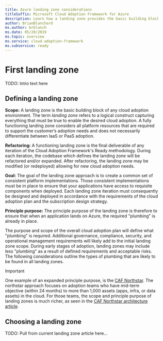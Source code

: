 ```yaml
---
title: Azure landing zone considerations
titleSuffix: Microsoft Cloud Adoption Framework for Azure
description: Learn how a landing zone provides the basic building block of any cloud adoption environment.
author: BrianBlanchard
ms.author: brblanch
ms.date: 05/20/2019
ms.topic: overview
ms.service: cloud-adoption-framework
ms.subservice: ready
---
```


# First landing zone

TODO: Intro text here

## Defining a landing zone

**Scope:** A landing zone is the basic building block of any cloud adoption environment. The term *landing zone* refers to a logical construct capturing everything that must be true to enable the desired cloud adoption. A fully functioning landing zone considers all platform resources that are required to support the customer’s adoption needs and does not necessarily differentiate between IaaS or PaaS adoption.

**Refactoring:** A functioning landing zone is the final deliverable of any iteration of the Cloud Adoption Framework's Ready methodology. During each iteration, the codebase which defines the landing zone will be refactored and/or expanded. After refactoring, the landing zone may be modified (or redeployed) allowing for new cloud adoption needs.

**Goal:** The goal of the landing zone approach is to create a common set of consistent platform implementations. Those consistent implementations must be in place to ensure that your applications have access to requisite components when deployed. Each landing zone iteration must consequently be designed and deployed in accordance with the requirements of the cloud adoption plan and the subscription design strategy.

**Principle purpose:** The principle purpose of the landing zone is therefore to ensure that when an application lands on Azure, the required "plumbing" is already in place. 

The purpose and scope of the overall cloud adoption plan will define what "plumbing" is required. Additional governance, compliance, security, and operational management requirements will likely add to the initial landing zone scope. During early stages of adoption, landing zones may include less "plumbing" as a result of defined requirements and acceptable risks. The following considerations outline the types of plumbing that are likely to be found in all landing zones.

> [!IMPORTANT]
> One example of an expanded principle purpose, is the [CAF Northstar](../../getting-started/northstar/index.md). The northstar approach focuses on adoption teams who have mid-term objective (within 24 months) to more than 1,000 assets (apps, infra, or data assets) in the cloud. For those teams, the scope and principle purpose of landing zones is much richer, as seen in the [CAF Northstar architecture article](../../getting-started/northstar/architecture.md#landing-zone---expanded-definition).

## Choosing a landing zone

TODO: Pull from current landing zone article here...
